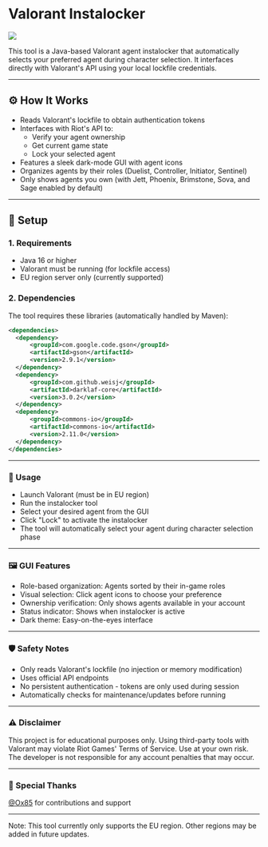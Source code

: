 # Valorant Instalocker

<img src="https://i.imgur.com/omHJyxg.png">

This tool is a Java-based Valorant agent instalocker that automatically selects your preferred agent during character selection. It interfaces directly with Valorant's API using your local lockfile credentials.

---

## ⚙️ How It Works

- Reads Valorant's lockfile to obtain authentication tokens
- Interfaces with Riot's API to:
  - Verify your agent ownership
  - Get current game state
  - Lock your selected agent
- Features a sleek dark-mode GUI with agent icons
- Organizes agents by their roles (Duelist, Controller, Initiator, Sentinel)
- Only shows agents you own (with Jett, Phoenix, Brimstone, Sova, and Sage enabled by default)

---

## 📁 Setup

### 1. Requirements

- Java 16 or higher
- Valorant must be running (for lockfile access)
- EU region server only (currently supported)

### 2. Dependencies

The tool requires these libraries (automatically handled by Maven):

```xml
<dependencies>
  <dependency>
      <groupId>com.google.code.gson</groupId>
      <artifactId>gson</artifactId>
      <version>2.9.1</version>
  </dependency>
  <dependency>
      <groupId>com.github.weisj</groupId>
      <artifactId>darklaf-core</artifactId>
      <version>3.0.2</version>
  </dependency>
  <dependency>
      <groupId>commons-io</groupId>
      <artifactId>commons-io</artifactId>
      <version>2.11.0</version>
  </dependency>
</dependencies>
```

---

### 🚀 Usage

- Launch Valorant (must be in EU region)
- Run the instalocker tool
- Select your desired agent from the GUI
- Click "Lock" to activate the instalocker
- The tool will automatically select your agent during character selection phase

---

### 🖼️ GUI Features

- Role-based organization: Agents sorted by their in-game roles
- Visual selection: Click agent icons to choose your preference
- Ownership verification: Only shows agents available in your account
- Status indicator: Shows when instalocker is active
- Dark theme: Easy-on-the-eyes interface

---

### 🛡️ Safety Notes

- Only reads Valorant's lockfile (no injection or memory modification)
- Uses official API endpoints
- No persistent authentication - tokens are only used during session
- Automatically checks for maintenance/updates before running

---

### ⚠️ Disclaimer

This project is for educational purposes only. Using third-party tools with Valorant may violate Riot Games' Terms of Service. Use at your own risk. The developer is not responsible for any account penalties that may occur.

---

### :rose: Special Thanks

[@Ox85](https://github.com/Ox85) for contributions and support

---

Note: This tool currently only supports the EU region. Other regions may be added in future updates.
